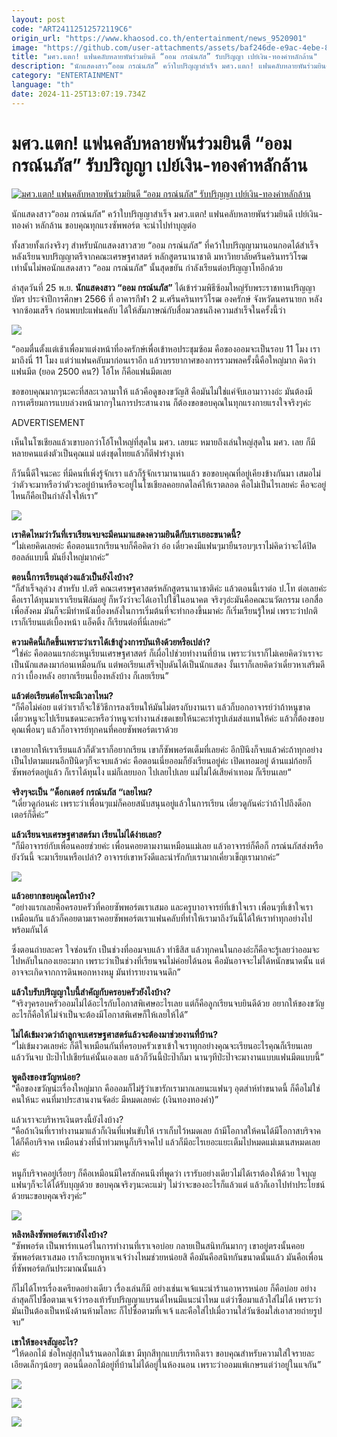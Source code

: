 ```yaml
---
layout: post
code: "ART24112512572119C6"
origin_url: "https://www.khaosod.co.th/entertainment/news_9520901"
image: "https://github.com/user-attachments/assets/baf246de-e9ac-4ebe-8227-ca78604b5a2c"
title: "มศว.แตก! แฟนคลับหลายพันร่วมยินดี “ออม กรณ์นภัส” รับปริญญา เปย์เงิน-ทองคำหลักล้าน"
description: "นักแสดงสาว“ออม กรณ์นภัส” คว้าใบปริญญาสำเร็จ มศว.แตก! แฟนคลับหลายพันร่วมยินดี เปย์เงิน-ทองคำ หลักล้าน ขอบคุณทุกแรงซัพพอร์ต จะนำไปทำบุญต่อ"
category: "ENTERTAINMENT"
language: "th"
date: 2024-11-25T13:07:19.734Z
---
```


# มศว.แตก! แฟนคลับหลายพันร่วมยินดี “ออม กรณ์นภัส” รับปริญญา เปย์เงิน-ทองคำหลักล้าน

[![มศว.แตก! แฟนคลับหลายพันร่วมยินดี “ออม กรณ์นภัส” รับปริญญา เปย์เงิน-ทองคำหลักล้าน](https://www.khaosod.co.th/wpapp/uploads/2024/11/orm-1.jpg "มศว.แตก! แฟนคลับหลายพันร่วมยินดี “ออม กรณ์นภัส” รับปริญญา เปย์เงิน-ทองคำหลักล้าน")](https://www.khaosod.co.th/wpapp/uploads/2024/11/orm-1.jpg)

นักแสดงสาว“ออม กรณ์นภัส” คว้าใบปริญญาสำเร็จ มศว.แตก! แฟนคลับหลายพันร่วมยินดี เปย์เงิน-ทองคำ หลักล้าน ขอบคุณทุกแรงซัพพอร์ต จะนำไปทำบุญต่อ

ทั้งสวยทั้งเก่งจริงๆ สำหรับนักแสดงสาวสวย “ออม กรณ์นภัส” ที่คว้าใบปริญญามานอนกอดได้สำเร็จ หลังเรียนจบปริญญาตรีจากคณะเศรษฐศาสตร์ หลักสูตรนานาชาติ มหาวิทยาลัยศรีนครินทรวิโรฒ เท่านั้นไม่พอนักแสดงสาว “ออม กรณ์นภัส” นั้นสุดขยัน กำลังเรียนต่อปริญญาโทอีกด้วย

ล่าสุดวันที่ 25 พ.ย. **นักแสดงสาว “ออม กรณ์นภัส”** ได้เข้าร่วมพิธีซ้อมใหญ่รับพระราชทานปริญญาบัตร ประจำปีการศึกษา 2566 ที่ อาคารกีฬา 2 ม.ศรีนครินทรวิโรฒ องครักษ์ จังหวัดนครนายก หลังจากซ้อมเสร็จ ก่อนพบปะแฟนคลับ ได้ให้สัมภาษณ์กับสื่อมวลชนถึงความสำเร็จในครั้งนี้ว่า

![](https://www.khaosod.co.th/wpapp/uploads/2024/11/orm-3-1.png)

“ออมตื่นตั้งแต่เช้าเพื่อมาแต่งหน้าที่องครักษ์เพื่อเข้าหอประชุมซ้อม คือของออมจะเป็นรอบ 11 โมง เรามาถึงนี่ 11 โมง แต่ว่าแฟนคลับมาก่อนเราอีก แล้วบรรยากาศของการรวมพลครั้งนี้คือใหญ่มาก คิดว่าแฟนมีต (ยอด 2500 คน?) โอ้โห ก็คือแฟนมีตเลย

ขอขอบคุณมากๆนะคะที่สละเวลามาให้ แล้วคือดูของขวัญสิ คือมันไม่ใช่แค่จับเอามาวางอ่ะ มันต้องมีการเตรียมการแบบล่วงหน้ามากๆในการประสานงาน ก็ต้องขอขอบคุณในทุกแรงกายแรงใจจริงๆค่ะ

ADVERTISEMENT

เห็นในโซเชียลแล้วเขาบอกว่าโอ้โหใหญ่ที่สุดใน มศว. เลยนะ หมายถึงเล่นใหญ่สุดใน มศว. เลย ก็มีหลายคนแต่งตัวเป็นคุณแม่ แต่งชุดไทยแล้วก็ตีฟาร่างูเห่า

ก็วันนี้ดีใจนะคะ ที่มีคนที่เพิ่งรู้จักเรา แล้วก็รู้จักเรามานานแล้ว ขอขอบคุณที่อยู่เคียงข้างกันมา เสมอไม่ว่าตัวจะมาหรือว่าตัวจะอยู่บ้านหรือจะอยู่ในโซเชียลคอยกดไลค์ให้เราตลอด คือไม่เป็นไรเลยค่ะ คือจะอยู่ไหนก็คือเป็นกำลังใจให้เรา”

![](https://www.khaosod.co.th/wpapp/uploads/2024/11/orm-1.png)

**เราคิดไหมว่าวันที่เราเรียนจบจะมีคนมาแสดงความยินดีกับเราเยอะขนาดนี้?**  
“ไม่เคยคิดเลยค่ะ คือตอนแรกเรียนจบก็คือคิดว่า อ๋อ เดี๋ยวคงมีแฟนๆมายืนรอบๆเราไม่คิดว่าจะได้ปิดฮอลล์แบบนี้ มันยิ่งใหญ่มากค่ะ”

**ตอนนี้การเรียนลุล่วงแล้วเป็นยังไงบ้าง?**  
“ก็สำเร็จลุล่วง สำหรับ ป.ตรี คณะเศรษฐศาสตร์หลักสูตรนานาชาติค่ะ แล้วตอนนี้เราต่อ ป.โท ต่อเลยค่ะ คือเราได้ทุนมาเราเรียนฟิล์มอยู่ ก็หวังว่าจะได้เอาไปใช้ในอนาคต จริงๆอ่ะมันคือคณะนวัตกรรม เอกสื่อเพื่อสังคม มันก็จะมีทำหนังเบื้องหลังในการเริ่มต้นที่จะทำกองขึ้นมาค่ะ ก็เริ่มเรียนรู้ใหม่ เพราะว่าปกติเราก็เรียนแต่เบื้องหน้า แอ็คติ้ง ก็เรียนต่อที่นี่เลยค่ะ”

**ความคิดนี้เกิดขึ้นเพราะว่าเราได้เข้าสู่วงการบันเทิงด้วยหรือเปล่า?**  
“ใช่ค่ะ คือตอนแรกอ่ะหนูเรียนเศรษฐศาสตร์ ก็เผื่อไปช่วยทำงานที่บ้าน เพราะว่าเราก็ไม่เคยคิดว่าเราจะเป็นนักแสดงมาก่อนเหมือนกัน แต่พอเรียนเสร็จปุ๊บดันได้เป็นนักแสดง งั้นเราก็เลยคิดว่าเดี๋ยวหาเสริมดีกว่า เบื้องหลัง อยากเรียนเบื้องหลังบ้าง ก็เลยเรียน”

**แล้วต่อเรียนต่อโทจะมีเวลาไหม?**  
“ก็คือไม่ค่อย แต่ว่าเราก็จะใช้วิธีการลงเรียนให้มันไม่ตรงกับงานเรา แล้วก็บอกอาจารย์ว่าถ้าหนูขาด เดี๋ยวหนูจะไปเรียนชดนะคะหรือว่าหนูจะทำงานส่งชดเชยให้นะคะทำรูปเล่มส่งแทนให้ค่ะ แล้วก็ต้องขอบคุณเพื่อนๆ แล้วก็อาจารย์ทุกคนที่คอยซัพพอร์ตเราด้วย

เขาอยากให้เราเรียนแล้วก็ตัวเราก็อยากเรียน เขาก็ซัพพอร์ตเต็มที่เลยค่ะ อีกปีนึงก็จบแล้วค่ะถ้าทุกอย่างเป็นไปตามแผนอีกปีนิดๆก็จะจบแล้วค่ะ คือตอนเนี่ยออมก็ยังเรียนอยู่ค่ะ เปิดเทอมอยู่ ด้านแม่ก้อยก็ซัพพอร์ตอยู่แล้ว ก็เราได้ทุนไง แม่ก็เลยบอก ไปเลยไปเลย แม่ไม่ได้เสียค่าเทอม ก็เรียนเลย“

**จริงๆจะเป็น ”ด็อกเตอร์ กรณ์นภัส “เลยไหม?**  
“เดี๋ยวดูก่อนค่ะ เพราะว่าเพื่อนๆแม่ก็คอยสนับสนุนอยู่แล้วในการเรียน เดี๋ยวดูกันค่ะว่าถ้าไปถึงด็อกเตอร์ก็ดีค่ะ”

**แล้วเรียนจบเศรษฐศาสตร์มา เรียนไม่ได้ง่ายเลย?**  
“ก็มีอาจารย์กับเพื่อนคอยช่วยค่ะ เพื่อนคอยตามงานเหมือนแม่เลย แล้วอาจารย์ก็คือก็ กรณ์นภัสส่งหรือยังวันนี้ จะมาเรียนหรือเปล่า? อาจารย์เขาหวังดีและน่ารักกับเรามากเคี่ยวเข็ญเรามากค่ะ”

![](https://www.khaosod.co.th/wpapp/uploads/2024/11/orm-5-1.png)

**แล้วอยากขอบคุณใครบ้าง?**  
“อย่างแรกเลยคือครอบครัวที่คอยซัพพอร์ตเราเสมอ และครูบาอาจารย์ที่เข้าใจเรา เพื่อนๆที่เข้าใจเราเหมือนกัน แล้วก็คอยตามเราคอยซัพพอร์ตเราแฟนคลับที่ทำให้เรามาถึงวันนี้ได้ให้เราทำทุกอย่างไปพร้อมกันได้

ซึ่งตอนถ่ายละคร ใจซ่อนรัก เป็นช่วงที่ออมจบแล้ว ทำธีสิส แล้วทุกคนในกองอ่ะก็คือจะรู้เลยว่าออมจะไปหลับในกองเยอะมาก เพราะว่าเป็นช่วงที่เรียนจนไม่ค่อยได้นอน คือมันอาจจะไม่ได้หนักขนาดนั้น แต่อาจจะเกิดจากการดินพอกหางหมู มันทำรายงานจนดึก”

**แล้วใบรับปริญญาใบนี้สำคัญกับครอบครัวยังไงบ้าง?**  
“จริงๆครอบครัวออมไม่ได้อะไรกับโอกาสพิเศษอะไรเลย แต่ก็คือลูกเรียนจบยินดีด้วย อยากให้ของขวัญอะไรก็คือให้ไม่จำเป็นจะต้องมีโอกาสพิเศษก็ให้เลยให้ได้”

**ไม่ได้เข้มงวดว่าถ้าลูกจบเศรษฐศาสตร์แล้วจะต้องมาช่วยงานที่บ้าน?**  
“ไม่เข้มงวดเลยค่ะ ก็ดีใจเหมือนกันที่ครอบครัวเขาเข้าใจเราทุกอย่างคุณจะเรียนอะไรคุณก็เรียนเลย แล้ววันจบ ป่ะป๊าไปเชียร์แค่นั้นเองเลย แล้วก็วันนี้ป่ะป๊าก็มา นานๆทีป่ะป๊าจะมางานแบบแฟนมีตแบบนี้”

**พูดถึงของขวัญหน่อย?**  
“คือของขวัญน่ะเรื่องใหญ่มาก คือออมก็ไม่รู้ว่าเขารักเรามากเลยนะแฟนๆ อุตส่าห์ทำขนาดนี้ ก็คือไม่ใช่คนให้นะ คนที่มาประสานงานจัดอ่ะ มีหมดเลยค่ะ (เงินทองทองคำ)”

แล้วเราจะบริหารเงินตรงนี้ยังไงบ้าง?  
“คือถ้าเงินที่เราทำงานมาแล้วก็เงินที่แฟนขับให้ เราเก็บไว้หมดเลย ถ้ามีโอกาสให้คนได้มีโอกาสบริจาคได้ก็คือบริจาค เหมือนช่วงที่น้ำท่วมหนูก็บริจาคไป แล้วก็มีอะไรเยอะแยะเต็มไปหมดแม่เมเนสหมดเลยค่ะ

หนูก็บริจาคอยู่เรื่อยๆ ก็คือเหมือนมีใครสักคนนึงที่พูดว่า เรารับอย่างเดียวไม่ได้เราต้องให้ด้วย ใจบุญ แฟนๆก็จะได้ได้รับบุญด้วย ขอบคุณจริงๆนะคะแม่ๆ ไม่ว่าจะของอะไรก็แล้วแต่ แล้วก็เอาไปทำประโยชน์ด้วยนะขอบคุณจริงๆค่ะ”

![](https://www.khaosod.co.th/wpapp/uploads/2024/11/orm-2.png)

**หลิงหลิงซัพพอร์ตเรายังไงบ้าง?**  
“ซัพพอร์ต เป็นพาร์ทเนอร์ในการทำงานที่เราเจอบ่อย กลายเป็นสนิทกันมากๆ เขาอยู่ตรงนั้นคอยซัพพอร์ตเราเสมอ เราก็จะยกหูหาเจเจ้ว่างไหมช่วยหน่อยสิ คือมันคือสนิทกันขนาดนั้นแล้ว มันคือเพื่อนที่ซัพพอร์ตกันประมาณนั้นแล้ว

ก็ไม่ได้โทรเรื่องเครียดอย่างเดียว เรื่องเล่นก็มี อย่างเช่นเจเจ้แนะนำร้านอาหารหน่อย ก็คือบ่อย อย่างล่าสุดก็ไปซื้อตามเจเจ้ว่ารองเท้ารับปริญญาแบรนด์ไหนมีแนะนำไหม แต่ว่าซื้อมาแล้วใส่ไม่ได้ เพราะว่ามันเป็นต้องเป็นหนังด้านห้ามโลหะ ก็ไปซื้อตามที่เจเจ้ และคือใส่ไปเมื่อวานใส่วันซ้อมใส่เอาสวยถ่ายรูปจบ”

**เขาให้ของจสัญอะไร?**  
“ให้ดอกไม้ ช่อใหญ่สุกในร้านดอกไม้เขา มีทุกสีทุกแบบรีเรทถึงเรา ขอบคุณสำหรับความใส่ใจรายละเอียดเล็กๆน้อยๆ ตอนนี้ดอกไม้อยู่ที่บ้านไม่ได้อยู่ในห้องนอน เพราะว่าออมแพ้เกษรแต่ว่าอยู่ในแจกัน”

![](https://www.khaosod.co.th/wpapp/uploads/2024/11/orm-4-1.png)

![](https://www.khaosod.co.th/wpapp/uploads/2024/11/orm-7-1.png)

![](https://www.khaosod.co.th/wpapp/uploads/2024/11/orm-6-1.png)